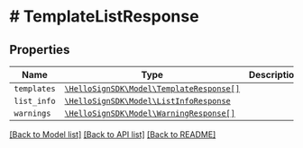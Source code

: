 # # TemplateListResponse



## Properties

Name | Type | Description | Notes
------------ | ------------- | ------------- | -------------
| `templates` | [```\HelloSignSDK\Model\TemplateResponse[]```](TemplateResponse.md) |    |  |
| `list_info` | [```\HelloSignSDK\Model\ListInfoResponse```](ListInfoResponse.md) |    |  |
| `warnings` | [```\HelloSignSDK\Model\WarningResponse[]```](WarningResponse.md) |    |  |

[[Back to Model list]](../../README.md#models) [[Back to API list]](../../README.md#endpoints) [[Back to README]](../../README.md)
